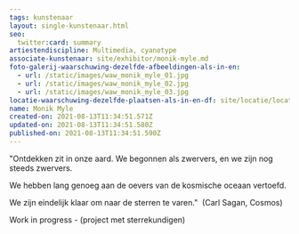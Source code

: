 ```yaml
---
tags: kunstenaar
layout: single-kunstenaar.html
seo:
  twitter:card: summary
artiestendiscipline: Multimedia, cyanotype
associate-kunstenaar: site/exhibitor/monik-myle.md
foto-galerij-waarschuwing-dezelfde-afbeeldingen-als-in-en:
  - url: /static/images/waw_monik_myle_01.jpg
  - url: /static/images/waw_monik_myle_02.jpg
  - url: /static/images/waw_monik_myle_03.jpg
locatie-waarschuwing-dezelfde-plaatsen-als-in-en-df: site/locatie/locatie-van-monik-myle.md
name: Monik Myle
created-on: 2021-08-13T11:34:51.571Z
updated-on: 2021-08-13T11:34:51.580Z
published-on: 2021-08-13T11:34:51.590Z
---
```

"Ontdekken zit in onze aard. We begonnen als zwervers, en we zijn nog steeds zwervers. 

We hebben lang genoeg aan de oevers van de kosmische oceaan vertoefd. 

We zijn eindelijk klaar om naar de sterren te varen."                      (Carl Sagan, Cosmos)

Work in progress - (project met sterrekundigen)